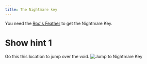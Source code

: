 ```yaml
---
title: The Nightmare key
---
```


You need the [Roc's Feather](04-rocs-feather.md) to get the Nightmare Key.

# Show hint 1
Go this this location to jump over the void.
![Jump to Nightmare Key](jump_key.jpeg)
